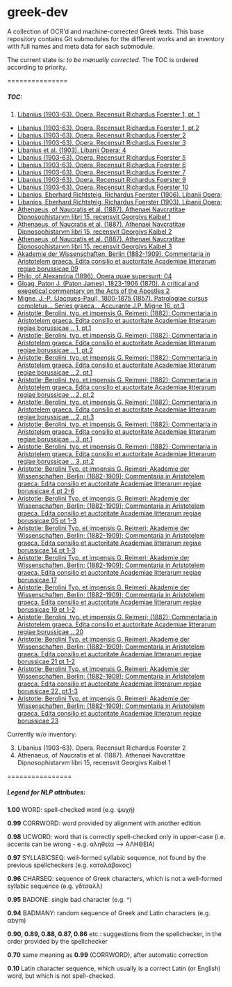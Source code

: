 greek-dev
==========

A collection of OCR'd and machine-corrected Greek texts. This base repository contains Git submodules for the different works and an inventory with full names and meta data for each submodule.

The current state is: *to be manually corrected*. The TOC is ordered according to priority.

===============

##### TOC:

1. [Libanius (1903-63). Opera. Recensuit Richardus Foerster 1, pt. 1](https://www.github.com/OpenGreekAndLatin/2013-08-15-07-51_operarecensuitri01libauoft_jp2_Kaibel_Round_4_3)
* [Libanius (1903-63). Opera. Recensuit Richardus Foerster 1, pt.2](https://www.github.com/OpenGreekAndLatin/2013-08-18-13-55_pt2operarecensu01libauoft_jp2_Kaibel_Round_4_3)
* [Libanius (1903-63). Opera. Recensuit Richardus Foerster 2](https://www.github.com/OpenGreekAndLatin/2013-08-23-09-17_operarecensuitri02libauoft_jp2_Kaibel_Round_4_3)
* [Libanius (1903-63). Opera. Recensuit Richardus Foerster 3](https://www.github.com/OpenGreekAndLatin/2013-08-23-09-15_operarecensuitri03libauoft_jp2_Kaibel_Round_4_3)
* [Libanius et al. (1903). Libanii Opera; 4](https://www.github.com/OpenGreekAndLatin/2013-07-30-08-23_libaniiopera01libagoog_jp2_Kaibel_Round_4_2)
* [Libanius (1903-63). Opera. Recensuit Richardus Foerster 5](https://www.github.com/OpenGreekAndLatin/2013-08-26-14-21_operarecensuitri05libauoft_jp2_Kaibel_Round_4_3)
* [Libanius (1903-63). Opera. Recensuit Richardus Foerster 6](https://www.github.com/OpenGreekAndLatin/2013-08-26-14-21_operarecensuitri06libauoft_jp2_Kaibel_Round_4_3)
* [Libanius (1903-63). Opera. Recensuit Richardus Foerster 7](https://www.github.com/OpenGreekAndLatin/2013-08-23-09-14_operarecensuitri07libauoft_jp2_Kaibel_Round_4_3)
* [Libanius (1903-63). Opera. Recensuit Richardus Foerster 9](https://www.github.com/OpenGreekAndLatin/2013-08-23-09-15_operarecensuitri09libauoft_jp2_Kaibel_Round_4_3)
* [Libanius (1903-63). Opera. Recensuit Richardus Foerster 10](https://www.github.com/OpenGreekAndLatin/2013-07-26-07-41_operarecensuitri10libauoft_jp2_Kaibel_Round_4)
* [Libanios, Eberhard Richtsteig, Richardus Foerster (1906). Libanii Opera;](https://www.github.com/OpenGreekAndLatin/2013-07-26-16-29_libaniiopera02foergoog_jp2_Kaibel_Round_4)
* [Libanios, Eberhard Richtsteig, Richardus Foerster (1903). Libanii Opera;](https://www.github.com/OpenGreekAndLatin/2013-07-26-16-41_libaniiopera00foergoog_jp2_Kaibel_Round_4)
* [Athenaeus, of Naucratis et al. (1887). Athenaei Navcratitae Dipnosophistarvm libri 15, recensvit Georgivs Kaibel 1](https://www.github.com/OpenGreekAndLatin/2013-10-05-15-44_athenaeinavcrati01atheuoft_jp2_Kaibel_Round_4_3)
* [Athenaeus, of Naucratis et al. (1887). Athenaei Navcratitae Dipnosophistarvm libri 15, recensvit Georgivs Kaibel 2](https://www.github.com/OpenGreekAndLatin/2013-10-05-15-45_athenaeinavcrati02atheuoft_jp2_Kaibel_Round_4_3)
* [Athenaeus, of Naucratis et al. (1887). Athenaei Navcratitae Dipnosophistarvm libri 15, recensvit Georgivs Kaibel 3](https://www.github.com/OpenGreekAndLatin/2013-08-17-11-05_athenaeinavcrati03atheuoft_jp2_Kaibel_Round_4_3)
* [Akademie der Wissenschaften, Berlin (1882-1909). Commentaria in Aristotelem graeca. Edita consilio et auctoritate Academiae litterarum regiae borussicae 09](https://www.github.com/OpenGreekAndLatin/2013-11-24-17-53_commentariaina09akaduoft_jp2_Philo_Gamera_34)
* [Philo, of Alexandria (1896). Opera quae supersunt; 04](https://www.github.com/OpenGreekAndLatin/2013-07-18-09-02_operaquaesupersu04phil_jp2_Philo_Gamera_34)
* [Gloag, Paton J. (Paton James), 1823-1906 (1870). A critical and exegetical commentary on the Acts of the Apostles 2](https://www.github.com/OpenGreekAndLatin/2013-10-24-14-51_acriticalandexe02gloauoft_jp2_OCT7_acriticalandexe02gloauoft)
* [Migne, J.-P. (Jacques-Paul), 1800-1875 (1857). Patrologiae cursus completus... Series graeca... Accurante J.P. Migne 16, pt.3](https://www.github.com/OpenGreekAndLatin/2013-10-22-08-36_pt3patrologiaecur16mign_jp2_Migne4)
* [Aristotle; Berolini, typ. et impensis G. Reimeri; (1882); Commentaria in Aristotelem graeca. Edita consilio et auctoritate Academiae litterarum regiae borussicae .. 1, pt.1](https://github.com/OpenGreekAndLatin/2013-06-10-17-11_p1commentariainari01bero_jp2_Philo_Gamera_34)
* [Aristotle; Berolini, typ. et impensis G. Reimeri; (1882); Commentaria in Aristotelem graeca. Edita consilio et auctoritate Academiae litterarum regiae borussicae .. 1, pt.2](https://github.com/OpenGreekAndLatin/2013-11-25-16-34_p2commentariainari01bero_jp2_Philo_Gamera_34)
* [Aristotle; Berolini, typ. et impensis G. Reimeri; (1882); Commentaria in Aristotelem graeca. Edita consilio et auctoritate Academiae litterarum regiae borussicae .. 2, pt.1](https://github.com/OpenGreekAndLatin/2013-06-12-12-56_p1commentariainari02bero_jp2_Philo_Gamera_34)
* [Aristotle; Berolini, typ. et impensis G. Reimeri; (1882); Commentaria in Aristotelem graeca. Edita consilio et auctoritate Academiae litterarum regiae borussicae .. 2, pt.2](https://github.com/OpenGreekAndLatin/2013-06-10-17-09_p2commentariainari02bero_jp2_Philo_Gamera_34)
* [Aristotle; Berolini, typ. et impensis G. Reimeri; (1882); Commentaria in Aristotelem graeca. Edita consilio et auctoritate Academiae litterarum regiae borussicae .. 2, pt.3](https://github.com/OpenGreekAndLatin/2013-11-21-13-37_p3commentariainari02bero_jp2_Philo_Gamera_34)
* [Aristotle; Berolini, typ. et impensis G. Reimeri; (1882); Commentaria in Aristotelem graeca. Edita consilio et auctoritate Academiae litterarum regiae borussicae .. 3, pt.1](https://github.com/OpenGreekAndLatin/2013-11-21-13-36_p1commentariainari03bero_jp2_Philo_Gamera_34)
* [Aristotle; Berolini, typ. et impensis G. Reimeri; (1882); Commentaria in Aristotelem graeca. Edita consilio et auctoritate Academiae litterarum regiae borussicae .. 3, pt.2](https://github.com/OpenGreekAndLatin/2013-11-25-16-38_p2commentariainari03bero_jp2_Philo_Gamera_34)
* [Aristotle; Berolini Typ. et impensis G. Reimeri; Akademie der Wissenschaften, Berlin; (1882-1909); Commentaria in Aristotelem graeca. Edita consilio et auctoritate Academiae litterarum regiae borussicae 4 pt 2-6](https://github.com/OpenGreekAndLatin/2013-06-10-17-13_commentariainari04akaduoft_jp2_Philo_Gamera_34)
* [Aristotle; Berolini Typ. et impensis G. Reimeri; Akademie der Wissenschaften, Berlin; (1882-1909); Commentaria in Aristotelem graeca. Edita consilio et auctoritate Academiae litterarum regiae borussicae 05 pt 1-3](https://github.com/OpenGreekAndLatin/2013-11-22-06-34_commentariaina05pt13akaduoft_jp2_Philo_Gamera_34)
* [Aristotle; Berolini Typ. et impensis G. Reimeri; Akademie der Wissenschaften, Berlin; (1882-1909); Commentaria in Aristotelem graeca. Edita consilio et auctoritate Academiae litterarum regiae borussicae 14 pt 1-3](https://github.com/OpenGreekAndLatin/2013-07-01-03-31_commentariaina14pt13akaduoft_jp2_Philo_Gamera_34)
* [Aristotle; Berolini Typ. et impensis G. Reimeri; Akademie der Wissenschaften, Berlin; (1882-1909); Commentaria in Aristotelem graeca. Edita consilio et auctoritate Academiae litterarum regiae borussicae 17](https://github.com/OpenGreekAndLatin/2013-11-25-16-35_commentariaina17akaduoft_jp2_Philo_Gamera_34)
* [Aristotle; Berolini Typ. et impensis G. Reimeri; Akademie der Wissenschaften, Berlin; (1882-1909); Commentaria in Aristotelem graeca. Edita consilio et auctoritate Academiae litterarum regiae borussicae 19 pt 1-2](https://github.com/OpenGreekAndLatin/2013-11-25-09-21_commentariaina19pt12akaduoft_jp2_Philo_Gamera_34)
* [Aristotle; Berolini, typ. et impensis G. Reimeri; (1882); Commentaria in Aristotelem graeca. Edita consilio et auctoritate Academiae litterarum regiae borussicae .. 20](https://github.com/OpenGreekAndLatin/2013-11-24-17-48_commentariainari20bero_jp2_Philo_Gamera_34)
* [Aristotle; Berolini Typ. et impensis G. Reimeri; Akademie der Wissenschaften, Berlin; (1882-1909); Commentaria in Aristotelem graeca. Edita consilio et auctoritate Academiae litterarum regiae borussicae 21 pt 1-2](https://github.com/OpenGreekAndLatin/2013-07-01-03-30_commentariaina21pt12akaduoft_jp2_Philo_Gamera_34)
* [Aristotle; Berolini Typ. et impensis G. Reimeri; Akademie der Wissenschaften, Berlin; (1882-1909); Commentaria in Aristotelem graeca. Edita consilio et auctoritate Academiae litterarum regiae borussicae 22, pt.1-3](https://github.com/OpenGreekAndLatin/2013-11-23-20-28_p1commentariaina22akaduoft_jp2_Philo_Gamera_34)
* [Aristotle; Berolini Typ. et impensis G. Reimeri; Akademie der Wissenschaften, Berlin; (1882-1909); Commentaria in Aristotelem graeca. Edita consilio et auctoritate Academiae litterarum regiae borussicae 23](https://github.com/OpenGreekAndLatin/2013-07-01-03-39_commentariainari23akaduoft_jp2_Philo_Gamera_34)

Currently w/o inventory:

3.  Libanius (1903-63). Opera. Recensuit Richardus Foerster 2
13. Athenaeus, of Naucratis et al. (1887). Athenaei Navcratitae Dipnosophistarvm libri 15, recensvit Georgivs Kaibel 1

================
##### Legend for NLP attributes:

**1.00** WORD: spell-checked word (e.g. ψυχή)

**0.99** CORRWORD: word provided by alignment with another edition

**0.98** UCWORD: word that is correctly spell-checked only in upper-case (i.e. accents can be wrong - e.g. αληθεία --> ΑΛΗΘΕΙΑ)

**0.97** SYLLABICSEQ: well-formed syllabic sequence, not found by the previous spellcheckers (e.g. καταλάβοκος)

**0.96** CHARSEQ: sequence of Greek characters, which is not a well-formed syllabic sequence (e.g. γδτσαλλ)

**0.95** BADONE: single bad character (e.g. ^) 

**0.94** BADMANY: random sequence of Greek and Latin characters (e.g. αbγm)

**0.90, 0.89, 0.88, 0.87, 0.86** etc.: suggestions from the spellchecker, in the order provided by the spellchecker

**0.70** same meaning as **0.99** (CORRWORD), after automatic correction

**0.10** Latin character sequence, which usually is a correct Latin (or English) word, but which is not spell-checked.